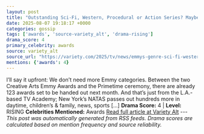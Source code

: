```yaml
---
layout: post
title: "Outstanding Sci-Fi, Western, Procedural or Action Series? Maybe It’s Time to Bring Back the Genre Emmys"
date: 2025-08-07 19:18:17 +0000
categories: gossip
tags: ['awards', 'source-variety_alt', 'drama-rising']
drama_score: 4
primary_celebrity: awards
source: variety_alt
source_url: "https://variety.com/2025/tv/news/emmys-genre-sci-fi-western-procedural-action-series-1236481614/"
mentions: {'awards': 4}
---
```


I’ll say it upfront: We don’t need more Emmy categories. Between the two Creative Arts Emmy Awards and the Primetime ceremony, there are already 123 awards set to be handed out next month. And that’s just from the L.A.-based TV Academy; New York’s NATAS passes out hundreds more in daytime, children’s & family, news, sports […] **Drama Score:** 4 | **Level:** RISING **Celebrities Mentioned:** Awards [Read full article at Variety Alt](https://variety.com/2025/tv/news/emmys-genre-sci-fi-western-procedural-action-series-1236481614/) --- *This post was automatically generated from RSS feeds. Drama scores are calculated based on mention frequency and source reliability.*